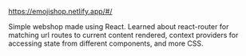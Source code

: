 https://emojishop.netlify.app/#/

Simple webshop made using React. 
Learned about react-router for matching url routes to current content rendered, context providers for accessing state from different components, and more CSS.
